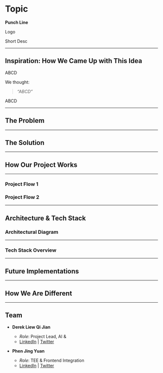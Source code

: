 # Topic
**Punch Line**

Logo

Short Desc

---

## Inspiration: How We Came Up with This Idea

ABCD

We thought:

> *“ABCD”*

ABCD

---

## The Problem


---

## The Solution


---

## How Our Project Works


---

### Project Flow 1



### Project Flow 2

 
---

## Architecture & Tech Stack



### Architectural Diagram


---

### Tech Stack Overview



---

## Future Implementations


---

## How We Are Different


---

## Team

- **Derek Liew Qi Jian**  
  - *Role*: Project Lead, AI & 
  - [LinkedIn](https://www.linkedin.com/in/derek2403/) | [Twitter](https://x.com/derek2403)

- **Phen Jing Yuan**  
  - *Role*: TEE & Frontend Integration  
  - [LinkedIn](https://www.linkedin.com/in/jing-yuan-phen-b42266295/) | [Twitter](https://x.com/ilovedahmo)

